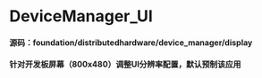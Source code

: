 # DeviceManager_UI

#### 源码：foundation/distributedhardware/device_manager/display

#### 针对开发板屏幕（800x480）调整UI分辨率配置，默认预制该应用
